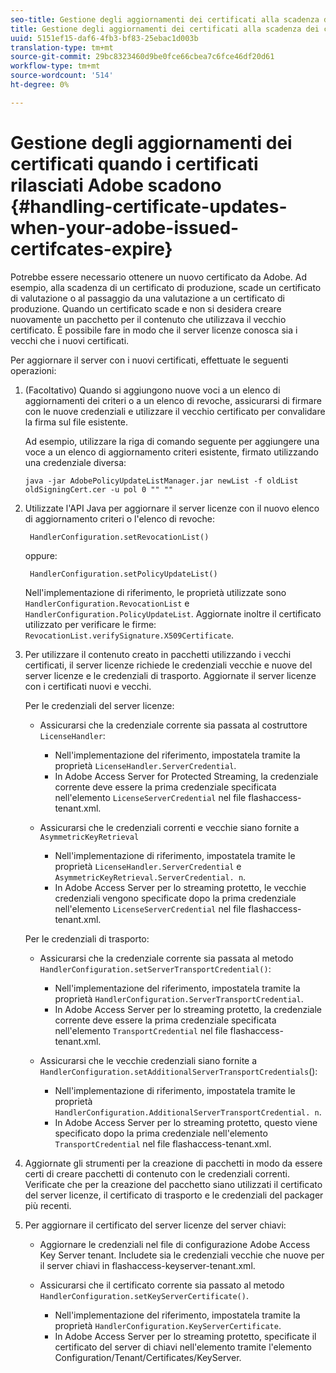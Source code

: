 ```yaml
---
seo-title: Gestione degli aggiornamenti dei certificati alla scadenza dei certificati rilasciati  Adobe
title: Gestione degli aggiornamenti dei certificati alla scadenza dei certificati rilasciati  Adobe
uuid: 5151ef15-daf6-4fb3-bf83-25ebac1d003b
translation-type: tm+mt
source-git-commit: 29bc8323460d9be0fce66cbea7c6fce46df20d61
workflow-type: tm+mt
source-wordcount: '514'
ht-degree: 0%

---
```



# Gestione degli aggiornamenti dei certificati quando i certificati rilasciati  Adobe scadono {#handling-certificate-updates-when-your-adobe-issued-certifcates-expire}

Potrebbe essere necessario ottenere un nuovo certificato da  Adobe. Ad esempio, alla scadenza di un certificato di produzione, scade un certificato di valutazione o al passaggio da una valutazione a un certificato di produzione. Quando un certificato scade e non si desidera creare nuovamente un pacchetto per il contenuto che utilizzava il vecchio certificato. È possibile fare in modo che il server licenze conosca sia i vecchi che i nuovi certificati.

Per aggiornare il server con i nuovi certificati, effettuate le seguenti operazioni:

1. (Facoltativo) Quando si aggiungono nuove voci a un elenco di aggiornamenti dei criteri o a un elenco di revoche, assicurarsi di firmare con le nuove credenziali e utilizzare il vecchio certificato per convalidare la firma sul file esistente.

   Ad esempio, utilizzare la riga di comando seguente per aggiungere una voce a un elenco di aggiornamento criteri esistente, firmato utilizzando una credenziale diversa:

   ```
   java -jar AdobePolicyUpdateListManager.jar newList -f oldList oldSigningCert.cer -u pol 0 "" ""
   ```

1. Utilizzate l&#39;API Java per aggiornare il server licenze con il nuovo elenco di aggiornamento criteri o l&#39;elenco di revoche:

   ```
    HandlerConfiguration.setRevocationList() 
   ```

   oppure:

   ```
    HandlerConfiguration.setPolicyUpdateList()
   ```

   Nell&#39;implementazione di riferimento, le proprietà utilizzate sono `HandlerConfiguration.RevocationList` e `HandlerConfiguration.PolicyUpdateList`. Aggiornate inoltre il certificato utilizzato per verificare le firme: `RevocationList.verifySignature.X509Certificate`.

1. Per utilizzare il contenuto creato in pacchetti utilizzando i vecchi certificati, il server licenze richiede le credenziali vecchie e nuove del server licenze e le credenziali di trasporto. Aggiornate il server licenze con i certificati nuovi e vecchi.

   Per le credenziali del server licenze:

   * Assicurarsi che la credenziale corrente sia passata al costruttore `LicenseHandler`:

      * Nell&#39;implementazione del riferimento, impostatela tramite la proprietà `LicenseHandler.ServerCredential`.
      * In Adobe Access Server for Protected Streaming, la credenziale corrente deve essere la prima credenziale specificata nell&#39;elemento `LicenseServerCredential` nel file flashaccess-tenant.xml.
   * Assicurarsi che le credenziali correnti e vecchie siano fornite a `AsymmetricKeyRetrieval`

      * Nell&#39;implementazione di riferimento, impostatela tramite le proprietà `LicenseHandler.ServerCredential` e `AsymmetricKeyRetrieval.ServerCredential. n`.
      * In Adobe Access Server per lo streaming protetto, le vecchie credenziali vengono specificate dopo la prima credenziale nell&#39;elemento `LicenseServerCredential` nel file flashaccess-tenant.xml.

   Per le credenziali di trasporto:

   * Assicurarsi che la credenziale corrente sia passata al metodo `HandlerConfiguration.setServerTransportCredential()`:

      * Nell&#39;implementazione del riferimento, impostatela tramite la proprietà `HandlerConfiguration.ServerTransportCredential`.
      * In Adobe Access Server per lo streaming protetto, la credenziale corrente deve essere la prima credenziale specificata nell&#39;elemento `TransportCredential` nel file flashaccess-tenant.xml.
   * Assicurarsi che le vecchie credenziali siano fornite a `HandlerConfiguration.setAdditionalServerTransportCredentials`():

      * Nell&#39;implementazione di riferimento, impostatela tramite le proprietà `HandlerConfiguration.AdditionalServerTransportCredential. n`.
      * In Adobe Access Server per lo streaming protetto, questo viene specificato dopo la prima credenziale nell&#39;elemento `TransportCredential` nel file flashaccess-tenant.xml.




1. Aggiornate gli strumenti per la creazione di pacchetti in modo da essere certi di creare pacchetti di contenuto con le credenziali correnti. Verificate che per la creazione del pacchetto siano utilizzati il certificato del server licenze, il certificato di trasporto e le credenziali del packager più recenti.
1. Per aggiornare il certificato del server licenze del server chiavi:

   * Aggiornare le credenziali nel file di configurazione  Adobe Access Key Server tenant. Includete sia le credenziali vecchie che nuove per il server chiavi in flashaccess-keyserver-tenant.xml.
   * Assicurarsi che il certificato corrente sia passato al metodo `HandlerConfiguration.setKeyServerCertificate()`.

      * Nell&#39;implementazione del riferimento, impostatela tramite la proprietà `HandlerConfiguration.KeyServerCertificate`.
      * In Adobe Access Server per lo streaming protetto, specificate il certificato del server di chiavi nell&#39;elemento tramite l&#39;elemento Configuration/Tenant/Certificates/KeyServer.

